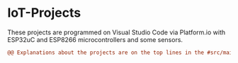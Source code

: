 # IoT-Projects
These projects are programmed on Visual Studio Code via Platform.io with ESP32uC and ESP8266 microcontrollers and some sensors.
```diff
@@ Explanations about the projects are on the top lines in the #src/main.cpp file where the main codes are written. @@

